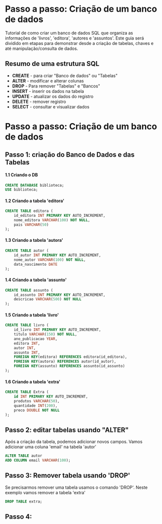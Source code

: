 # Passo a passo: Criação de um banco de dados
Tutorial de como criar um banco de dados SQL que organiza as informações de 'livros', 'editora', 'autores e 'assuntos'. Este guia será dividido em etapas para demonstrar desde a criação de tabelas, chaves e até manipulação/consulta de dados.
 
## Resumo de uma estrutura SQL

* __CREATE__ - para criar "Banco de dados" ou "Tabelas"
* __ALTER__ - modificar e alterar colunas
* __DROP__ - Para remover "Tabelas" e "Bancos"
* __INSERT__ - inserir os dados na tabela
* __UPDATE__ - atualizar os dados do registro
* __DELETE__ - remover registro
* __SELECT__ - consultar e visualizar dados

# Passo a passo: Criação de um banco de dados

## Passo 1: criação do Banco de Dados e das Tabelas
#### 1.1 Criando o DB

```SQL
CREATE DATABASE biblioteca;
USE biblioteca;
```

#### 1.2 Criando a tabela 'editora'

```SQL
CREATE TABLE editora (
    id_editora INT PRIMARY KEY AUTO_INCREMENT,
    nome_editora VARCHAR(100) NOT NULL,
    pais VARCHAR(50)
);
```
#### 1.3 Criando a tabela 'autora'

```SQL
CREATE TABLE autor (
    id_autor INT PRIMARY KEY AUTO_INCREMENT,
    nome_autor VARCHAR(100) NOT NULL,
    data_nascimento DATE
);
```

#### 1.4 Criando a tabela 'assunto'

```SQL
CREATE TABLE assunto (
    id_assunto INT PRIMARY KEY AUTO_INCREMENT,
    descricao VARCHAR(500) NOT NULL
);
```

#### 1.5 Criando a tabela 'livro'

```SQL
CREATE TABLE livro (
    id_livro INT PRIMARY KEY AUTO_INCREMENT,
    titulo VARCHAR(150) NOT NULL,
    ano_publicacao YEAR,
    editora INT,
    autor INT,
    assunto INT,
    FOREIGN KEY(editora) REFERENCES editora(id_editora),
    FOREIGN KEY(autora) REFERENCES autor(id_autor),
    FOREIGN KEY(assunto) REFERENCES assunto(id_assunto)
);
```

#### 1.6 Criando a tabela 'extra'

```SQL
CREATE TABLE Extra (
    id INT PRIMARY KEY AUTO_INCREMENT,
    produtos VARCHAR(50),
    quantidade INT(200),
    preco DOUBLE NOT NULL
);
```

## Passo 2: editar tabelas usando "ALTER"
Após a criação da tabela, podemos adicionar novos campos. Vamos adicionar uma coluna 'email' na tabela 'autor'


```SQL
ALTER TABLE autor
ADD COLUMN email VARCHAR(100);
```

## Passo 3: Remover tabela usando 'DROP'
Se precisarmos remover uma tabela usamos o comando 'DROP'.
Neste exemplo vamos remover a tabela 'extra'

```SQL
DROP TABLE extra;
```

## Passo 4: 